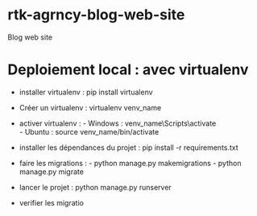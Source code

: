 # rtk-agrncy-blog-web-site
Blog web site

# Deploiement local : avec virtualenv
-  installer virtualenv : pip install virtualenv
-  Créer un virtualenv : virtualenv venv_name
-  activer virtualenv : 
        -  Windows : venv_name\Scripts\activate  
        -  Ubuntu : source venv_name/bin/activate

-  installer les dépendances du projet : pip install -r requirements.txt

-  faire les migrations : 
        -  python manage.py makemigrations
        -  python manage.py migrate

-  lancer le projet : python manage.py runserver
- verifier les migratio
